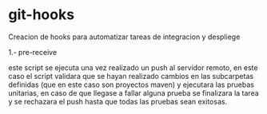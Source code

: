 # git-hooks
Creacion de hooks para automatizar tareas de integracion y despliege

1.- pre-receive

este script se ejecuta una vez realizado un push al servidor remoto, en este caso el script validara que se hayan realizado cambios en las subcarpetas definidas (que en este caso son proyectos maven) y ejecutara las pruebas unitarias, en caso de que llegase a fallar alguna prueba se finalizara la tarea y se rechazara el push hasta que todas las pruebas sean exitosas.
